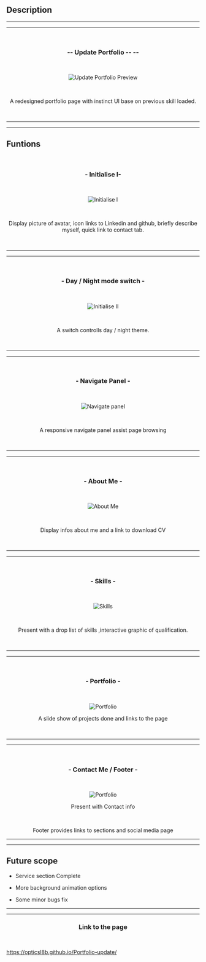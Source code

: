## Description

<hr>
<hr>

<br>
<h3 align="center">-- Update Portfolio --</i> --</h3>
<br>

<p align="center">
<img src="https://i.imgur.com/V7mzS8m.png" title="source: imgur.com" alt="Update Portfolio Preview"/>
</p>

<br>
<p align="center">
A redesigned portfolio page with instinct UI base on previous skill loaded.</p>
<br>

<hr>
<hr>

<h2>Funtions</h2>
<br>

<h3 align="center">- Initialise I-</h3>
<br>

<p align="center">
<img src="https://i.imgur.com/Tp57oPu.gif" title="source: imgur.com" alt="Initialise I"/>
</p>
<br>
<p align="center">
Display picture of avatar, icon links to Linkedin and github, briefly describe myself, quick link to contact tab.
</p>
<br>
<hr>
<hr>

<br>
<h3 align="center">- Day / Night mode switch -</h3>
<br>

<p align="center">
<img src="https://i.imgur.com/og9hzh1.gif" title="source: imgur.com" alt="Initialise II"/>
</p>
<br>
<p align="center">
A switch controlls day / night theme.</p>

<br>
<hr>
<hr>

<br>
<h3 align="center">- Navigate Panel -</h3>
<br>
<p align="center">
<img src="https://i.imgur.com/CuzkUWA.gif" title="source: imgur.com" alt="Navigate panel"/>
</p>
<br>
<p align="center">
A responsive navigate panel assist page browsing</p>


<br>


<hr>
<hr>

<br>
<h3 align="center">- About Me -</h3>
<br>
<p align="center">
<img src="https://i.imgur.com/TRGSSev.gif" title="source: imgur.com" alt="About Me"/>
</p>
<br>

<p align="center">Display infos about me and a link to download CV</p>

<br>
<hr>
<hr>

<br>
<h3 align="center">- Skills -</h3>
<br>
<p align="center">
<img src="https://i.imgur.com/dCyr6cw.gif" title="source: imgur.com" alt="Skills"/>
</p>
<br>

<p align="center">Present with a drop list of skills ,interactive graphic of qualification.</p>
<br>
<hr>
<hr>

<br>
<h3 align="center">- Portfolio -</h3>
<br>
<p align="center">
<img src="https://i.imgur.com/MRbTncS.gif" title="source: imgur.com" alt="Portfolio"/>
</p>


<p align="center">A slide show of projects done and links to the page</p>
<br>
<hr>
<hr>


<br>
<h3 align="center">- Contact Me / Footer -</h3>
<br>
<p align="center">
<img src="https://i.imgur.com/MRbTncS.gif" title="source: imgur.com" alt="Portfolio"/>
</p>


<p align="center">Present with Contact info</p>
<br>
<p align="center">Footer provides links to sections and social media page</p>

<hr>
<hr>

<h2>Future scope</h2>

- Service section Complete

- More background animation options

- Some minor bugs fix

<hr>
<hr>

<h3 align="center">Link to the page</h3>
<br>

https://opticsl8b.github.io/Portfolio-update/

